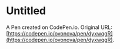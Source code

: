 # Untitled

A Pen created on CodePen.io. Original URL: [https://codepen.io/ovonova/pen/dyxwqgR](https://codepen.io/ovonova/pen/dyxwqgR).

